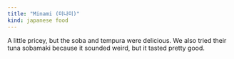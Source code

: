```yaml
---
title: "Minami (미나미)"
kind: japanese food
---
```

A little pricey, but the soba and tempura were delicious. We also tried their tuna sobamaki because it sounded weird, but it tasted pretty good.
